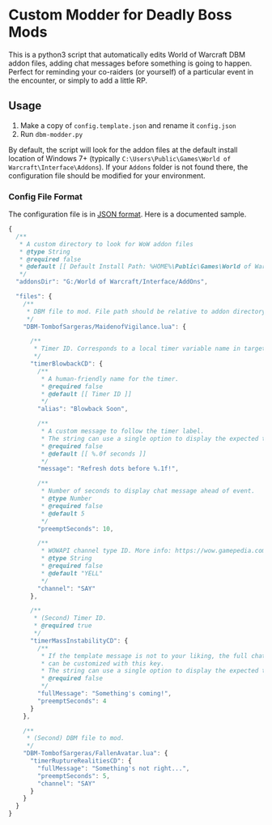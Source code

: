 # Custom Modder for Deadly Boss Mods

This is a python3 script that automatically edits World of Warcraft DBM addon files, adding chat messages before something is going to happen. Perfect for reminding your co-raiders (or yourself) of a particular event in the encounter, or simply to add a little RP.

## Usage

1. Make a copy of `config.template.json` and rename it `config.json`
2. Run `dbm-modder.py`

By default, the script will look for the addon files at the default install location of Windows 7+ (typically `C:\Users\Public\Games\World of Warcraft\Interface\Addons`). If your `Addons` folder is not found there, the configuration file should be modified for your environment.

### Config File Format

The configuration file is in [JSON format](http://www.json.org/). Here is a documented sample.

```JavaScript
{
  /**
   * A custom directory to look for WoW addon files
   * @type String
   * @required false
   * @default [[ Default Install Path: %HOME%\Public\Games\World of Warcraft\Interface\Addons ]]
   */
  "addonsDir": "G:/World of Warcraft/Interface/AddOns",

  "files": {
    /**
     * DBM file to mod. File path should be relative to addon directory.
     */
    "DBM-TombofSargeras/MaidenofVigilance.lua": {

      /**
       * Timer ID. Corresponds to a local timer variable name in target file
       */
      "timerBlowbackCD": {
        /**
         * A human-friendly name for the timer.
         * @required false
         * @default [[ Timer ID ]]
         */
        "alias": "Blowback Soon",

        /**
         * A custom message to follow the timer label.
         * The string can use a single option to display the expected time.
         * @required false
         * @default [[ %.0f seconds ]]
         */
        "message": "Refresh dots before %.1f!",

        /**
         * Number of seconds to display chat message ahead of event.
         * @type Number
         * @required false
         * @default 5
         */
        "preemptSeconds": 10,

        /**
         * WOWAPI channel type ID. More info: https://wow.gamepedia.com/ChatTypeId
         * @type String
         * @required false
         * @default "YELL"
         */
        "channel": "SAY"
      },

      /**
       * (Second) Timer ID.
       * @required true
       */
      "timerMassInstabilityCD": {
        /**
         * If the template message is not to your liking, the full chat message
         * can be customized with this key.
         * The string can use a single option to display the expected time.
         * @required false
         */
        "fullMessage": "Something's coming!",
        "preemptSeconds": 4
      }
    },

    /**
     * (Second) DBM file to mod.
     */
    "DBM-TombofSargeras/FallenAvatar.lua": {
      "timerRuptureRealitiesCD": {
        "fullMessage": "Something's not right...",
        "preemptSeconds": 5,
        "channel": "SAY"
      }
    }
  }
}
```

